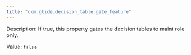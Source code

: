 ```yaml
---
title: "com.glide.decision_table.gate_feature"
---
```


Description: If true, this property gates the decision tables to maint role only. 

Value: `false`